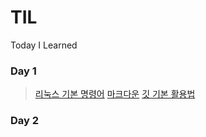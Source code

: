 # TIL
Today I Learned
 
### Day 1

> [리눅스 기본 명령어](https://github.com/YoohwaJin/TIL/blob/master/Linux/linux_command.md)
> [마크다운](https://github.com/YoohwaJin/TIL/blob/master/Markdown.cm/Markdown.md)
> [깃 기본 활용법](https://github.com/YoohwaJin/TIL/blob/master/Gitt/git.md)

### Day 2
